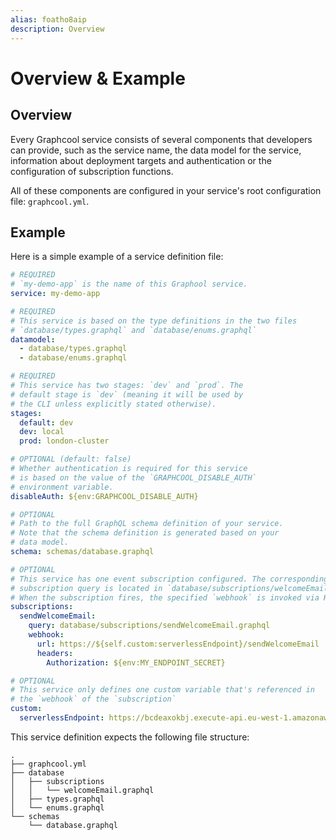 ```yaml
---
alias: foatho8aip
description: Overview
---
```


# Overview & Example

## Overview

Every Graphcool service consists of several components that developers can provide, such as the service name, the data model for the service, information about deployment targets and authentication or the configuration of subscription functions.

All of these components are configured in your service's root configuration file: `graphcool.yml`.

## Example

Here is a simple example of a service definition file:

```yml
# REQUIRED
# `my-demo-app` is the name of this Graphool service.
service: my-demo-app

# REQUIRED
# This service is based on the type definitions in the two files
# `database/types.graphql` and `database/enums.graphql`
datamodel:
  - database/types.graphql
  - database/enums.graphql

# REQUIRED
# This service has two stages: `dev` and `prod`. The
# default stage is `dev` (meaning it will be used by
# the CLI unless explicitly stated otherwise).
stages:
  default: dev
  dev: local
  prod: london-cluster

# OPTIONAL (default: false)
# Whether authentication is required for this service
# is based on the value of the `GRAPHCOOL_DISABLE_AUTH`
# environment variable.
disableAuth: ${env:GRAPHCOOL_DISABLE_AUTH}

# OPTIONAL
# Path to the full GraphQL schema definition of your service.
# Note that the schema definition is generated based on your
# data model.
schema: schemas/database.graphql

# OPTIONAL
# This service has one event subscription configured. The corresponding
# subscription query is located in `database/subscriptions/welcomeEmail.graphql`.
# When the subscription fires, the specified `webhook` is invoked via HTTP.
subscriptions:
  sendWelcomeEmail:
    query: database/subscriptions/sendWelcomeEmail.graphql
    webhook:
      url: https://${self.custom:serverlessEndpoint}/sendWelcomeEmail
      headers:
        Authorization: ${env:MY_ENDPOINT_SECRET}

# OPTIONAL
# This service only defines one custom variable that's referenced in
# the `webhook` of the `subscription`
custom:
  serverlessEndpoint: https://bcdeaxokbj.execute-api.eu-west-1.amazonaws.com/dev
```

This service definition expects the following file structure:

```
.
├── graphcool.yml
├── database
│   ├── subscriptions
│   │   └── welcomeEmail.graphql
│   ├── types.graphql
│   └── enums.graphql
└── schemas
    └── database.graphql
```
